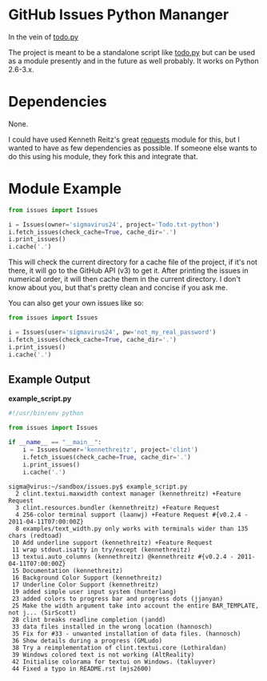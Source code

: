 # GitHub Issues Python Mananger

In the vein of [todo.py](http://git.io/todo.py)

The project is meant to be a standalone script like
[todo.py](http://git.io/todo.py) but can be used as a module presently and
in the future as well probably. It works on Python 2.6-3.x.

# Dependencies

None.

I could have used Kenneth Reitz's great
[requests](https://github.com/kennethreitz/requests) module for this, but I
wanted to have as few dependencies as possible. If someone else wants to do
this using his module, they fork this and integrate that.

# Module Example 

```python
from issues import Issues

i = Issues(owner='sigmavirus24', project='Todo.txt-python')
i.fetch_issues(check_cache=True, cache_dir='.')
i.print_issues()
i.cache('.')
```

This will check the current directory for a cache file of the project, if
it's not there, it will go to the GitHub API (v3) to get it. After printing
the issues in numerical order, it will then cache them in the current
directory. I don't know about you, but that's pretty clean and concise if
you ask me.

You can also get your own issues like so:

```python
from issues import Issues

i = Issues(user='sigmavirus24', pw='not_my_real_password')
i.fetch_issues(check_cache=True, cache_dir='.')
i.print_issues()
i.cache('.')
```

## Example Output

**example_script.py**

```python
#!/usr/bin/env python

from issues import Issues

if __name__ == "__main__":
    i = Issues(owner='kennethreitz', project='clint')
    i.fetch_issues(check_cache=True, cache_dir='.')
    i.print_issues()
    i.cache('.')
```

```shell
sigma@virus:~/sandbox/issues.py$ example_script.py 
  2 clint.textui.maxwidth context manager (kennethreitz) +Feature Request 
  3 clint.resources.bundler (kennethreitz) +Feature Request 
  4 256-color terminal support (laanwj) +Feature Request #{v0.2.4 - 2011-04-11T07:00:00Z}
  8 examples/text_width.py only works with terminals wider than 135 chars (redtoad) 
 10 Add underline support (kennethreitz) +Feature Request 
 11 wrap stdout.isatty in try/except (kennethreitz) 
 13 textui.auto_columns (kennethreitz) @kennethreitz #{v0.2.4 - 2011-04-11T07:00:00Z}
 15 Documentation (kennethreitz) 
 16 Background Color Support (kennethreitz) 
 17 Underline Color Support (kennethreitz) 
 19 added simple user input system (hunterlang) 
 23 added colors to progress bar and progress dots (jjanyan) 
 25 Make the width argument take into account the entire BAR_TEMPLATE, not j... (SirScott) 
 28 clint breaks readline completion (jandd) 
 33 data files installed in the wrong location (hannosch) 
 35 Fix for #33 - unwanted installation of data files. (hannosch) 
 36 Show details during a progress (GMLudo) 
 38 Try a reimplementation of clint.textui.core (Lothiraldan) 
 39 Windows colored text is not working (AltReality) 
 42 Initialise colorama for textui on Windows. (takluyver) 
 44 Fixed a typo in README.rst (mjs2600) 
```

